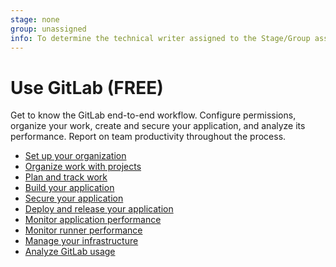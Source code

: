 ```yaml
---
stage: none
group: unassigned
info: To determine the technical writer assigned to the Stage/Group associated with this page, see https://about.gitlab.com/handbook/product/ux/technical-writing/#assignments
---
```


# Use GitLab **(FREE)**

Get to know the GitLab end-to-end workflow. Configure permissions,
organize your work, create and secure your application, and analyze its performance. Report on team productivity throughout the process.

- [Set up your organization](../topics/set_up_organization.md)
- [Organize work with projects](../user/project/organize_work_with_projects.md)
- [Plan and track work](../topics/plan_and_track.md)
- [Build your application](../topics/build_your_application.md)
- [Secure your application](../user/application_security/secure_your_application.md)
- [Deploy and release your application](../topics/release_your_application.md)
- [Monitor application performance](../operations/index.md)
- [Monitor runner performance](https://docs.gitlab.com/runner/monitoring/index.html)
- [Manage your infrastructure](../user/infrastructure/index.md)
- [Analyze GitLab usage](../user/analytics/index.md)
